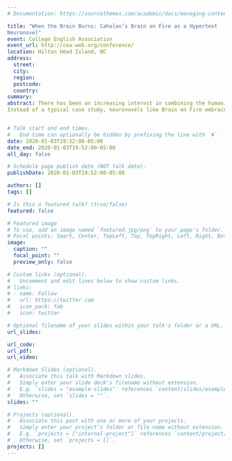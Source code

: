 ```yaml
---
# Documentation: https://sourcethemes.com/academic/docs/managing-content/

title: "When the Brain Burns: Cahalan’s Brain on Fire as a Hypertext
Neuronovel"
event: College English Association
event_url: http://cea-web.org/conference/
location: Hilton Head Island, NC
address:
  street:
  city:
  region:
  postcode:
  country:
summary:
abstract: There has been an increasing interest in combining the humanities with the sciences to experiment with literary forms, including the combination of literature and neuroscience. As Tougaw argues, the neuronovel shows the intersections of the interior brain and body to the outside world which is even more complicated when the brain is not healthy (340). Brain on Fire: My Month of Madness should be considered a neuronovel that combines case study notes with personal narrative, interviews, and video transcripts to create a patient-oriented account of Susannah Cahalan’s experience with anti-NMDA receptor encephalitis, a rare auto-immune disease. By reading the neuronovel as a form deriving from hypertext, the combination of the narrative and scientific terminology can occur simultaneously while allowing the progression of the storyline. Landow argues in Hypertext 3.0 that hypertexts are noted for their focus on the reader’s interaction with the text and multiple pathways within the text that the readers must navigate (3-4). I argue that reading Brain on Fire as a hypertext that creates a multilinear structure focusing on both the personal first-person experiences of her illness alongside outside perspectives.
Instead of a typical case study, neuronovels like Brain on Fire embrace the patient’s voice and experiences as central to the story (Ortega and Vidal 341). While Roth claims that the neuronovel must result in the loss of self, through her journalistic approach, Cahalan’s memoir focuses on regaining a sense of self through the diagnostic process. Cahalan offers qualia in her inclusion of her research, test results, and interviews with her doctors while retaining many of her experiences in the first perspective (Gaedtke).  This paper will argue reading Brain on Fire as a hypertext neuronovel creates a multilinear structure that focuses on the personal, the social, and the scientific perspectives.  


# Talk start and end times.
#   End time can optionally be hidden by prefixing the line with `#`.
date: 2020-01-03T19:52:00-05:00
date_end: 2020-01-03T19:52:00-05:00
all_day: false

# Schedule page publish date (NOT talk date).
publishDate: 2020-01-03T19:52:00-05:00

authors: []
tags: []

# Is this a featured talk? (true/false)
featured: false

# Featured image
# To use, add an image named `featured.jpg/png` to your page's folder.
# Focal points: Smart, Center, TopLeft, Top, TopRight, Left, Right, BottomLeft, Bottom, BottomRight.
image:
  caption: ""
  focal_point: ""
  preview_only: false

# Custom links (optional).
#   Uncomment and edit lines below to show custom links.
# links:
# - name: Follow
#   url: https://twitter.com
#   icon_pack: fab
#   icon: twitter

# Optional filename of your slides within your talk's folder or a URL.
url_slides:

url_code:
url_pdf:
url_video:

# Markdown Slides (optional).
#   Associate this talk with Markdown slides.
#   Simply enter your slide deck's filename without extension.
#   E.g. `slides = "example-slides"` references `content/slides/example-slides.md`.
#   Otherwise, set `slides = ""`.
slides: ""

# Projects (optional).
#   Associate this post with one or more of your projects.
#   Simply enter your project's folder or file name without extension.
#   E.g. `projects = ["internal-project"]` references `content/project/deep-learning/index.md`.
#   Otherwise, set `projects = []`.
projects: []
---
```

